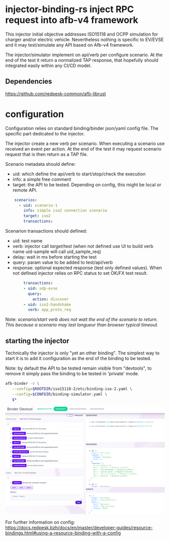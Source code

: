 # injector-binding-rs inject RPC request into afb-v4 framework

This injector initial objective addresses ISO15118 and OCPP simulation for charger and/or electric vehicle. Nevertheless nothing is specific to EV/EVSE and it may test/simulate any API based on Afb-v4 framework.

The injector/simulator implement on api/verb per configure scenario. At the end of the test it return a normalized TAP response, that hopefully should integrated easily within any CI/CD model.

## Dependencies

https://github.com/redpesk-common/afb-librust

# configuration

Configuration relies on standard binding/binder json/yaml config file. The specific part dedicated to the injector.

The injector create a new verb per scenario. When executing a scenario use received an event per action. At the end of the test it may request scenario request that is then return as a TAP file.

Scenario metadata should define:
* uid: which define the api/verb to start/stop/check the execution
* info: a simple free comment
* target: the API to be tested. Depending on config, this might be local or remote API.

```yaml
    scenarios:
      - uid: scenario-1
        info: simple iso2 connection scenario
        target: iso2
        transactions:
```

Scenarion transactions should defined:
* uid: test name
* verb: injector call $target/$test (when not defined use UI to build verb name uid-sample will call uid_sample_req)
* delay: wait in ms before starting the test
* query: param value to be added to test/api/verb
* response: optional expected response (test only defined values). When not defined injector relies on RPC status to set OK/FX test result.

```yaml
        transactions:
        - uid: sdp-evse
          query:
            action: discover
        - uid: iso2-handshake
          verb: app_proto_req
```

Note: *scenario/start verb does not wait the end of the scenario to return. This because a scenario may last longueur than browser typical timeout.*

## starting the injector

Technically the injector is only "yet an other binding". The simplest way to start it is to add it configuration as the end of the binding to be tested.

Note: by default the API to be tested remain visible from "devtools", to remove it simply pass the binding to be tested in 'private' mode.

``` bash
afb-binder -v \
   --config=$ROOTDIR/iso15118-2/etc/binding-iso-2.yaml \
   --config=$CONFDIR/binding-simulator.yaml \
   $*
```

![images](doc/afb-injector-devtool.png)

For further information on config: https://docs.redpesk.bzh/docs/en/master/developer-guides/resource-bindings.html#using-a-resource-binding-with-a-config

